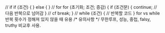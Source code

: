// if
if (조건) {
} else {
}
// for
for (초기화; 조건; 증감) {
 if (조건문) {
        continue; // 다음 반복으로 넘어감
    }
    // cf break;
}
// while (조건) {
    // 반복할 코드
}
for vs while
 반복 횟수가 정해져 있지 않을 때 유용
 /* 유의사항 */
 무한루프, 성능, 중첩, falsy, truthy 비교후 사용.